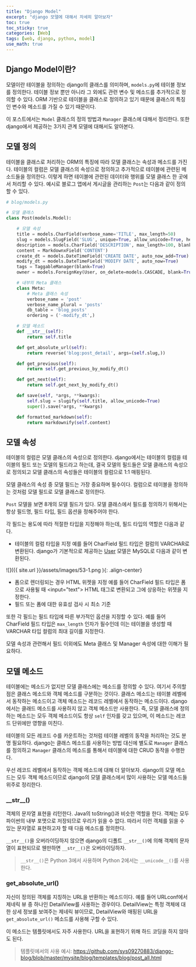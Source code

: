 ```yaml
---
title: "Django Model"
excerpt: "django 모델에 대해서 자세히 알아보자"
toc: true
toc_sticky: true
categories: [Web]
tags: [web, django, python, model]
use_math: true
---
```


## Django Model이란?
모델이란 테이블을 정의하는 django의 클래스를 의미하며, `models.py`에 테이블 정보를 정의한다. 테이블 정보 뿐만 아니라 그 외에도 관련 변수 및 메소드를 추가적으로 정의할 수 있다. ORM 기반으로 테이블을 클래스로 정의하고 있기 때문에 클래스의 특징인 변수와 메소드를 가질 수 있기 때문이다.  

이 포스트에서는 `Model` 클래스의 정의 방법과 `Manager` 클래스에 대해서 정리한다. 또한 django에서 제공하는 3가지 관계 모델에 대해서도 알아본다.

## 모델 정의
테이블을 클래스로 처리하는 ORM의 특징에 따라 모델 클래스는 속성과 메소드를 가진다. 테이블의 컬럼은 모델 클래스의 속성으로 정의하고 추가적으로 테이블에 관련된 메소드들을 정의한다. 이렇게 하면 테이블에 관련된 데이터와 행위를 모델 클래스 한 곳에서 처리할 수 있다. 예시로 블로그 앱에서 게시글을 관리하는 `Post`는 다음과 같이 정의할 수 있다. 

```py
# blog/models.py

# 모델 클래스
class Post(models.Model):

    # 모델 속성
    title = models.CharField(verbose_name='TITLE', max_length=50)
    slug = models.SlugField('SLUG', unique=True, allow_unicode=True, help_text='One word for title alias.')
    description = models.CharField('DESCRIPTION', max_length=100, blank=True, help_text='Simple description text.')
    content = MarkdownxField('CONTENT')
    create_dt = models.DateTimeField('CREATE DATE', auto_now_add=True)
    modify_dt = models.DateTimeField('MODIFY DATE', auto_now=True)
    tags = TaggableManager(blank=True)
    owner = models.ForeignKey(User, on_delete=models.CASCADE, blank=True, null=True)

    # 내부의 Meta 클래스
    class Meta:
        # Meta 클래스 속성
        verbose_name = 'post'
        verbose_name_plural = 'posts'
        db_table = 'blog_posts'
        ordering = ('-modify_dt',)

    # 모델 메소드
    def __str__(self):
        return self.title

    def get_absolute_url(self):
        return reverse('blog:post_detail', args=(self.slug,))

    def get_previous(self):
        return self.get_previous_by_modify_dt()

    def get_next(self):
        return self.get_next_by_modify_dt()

    def save(self, *args, **kwargs):
        self.slug = slugify(self.title, allow_unicode=True)
        super().save(*args, **kwargs)

    def formatted_markdown(self):
        return markdownify(self.content)
```

## 모델 속성
테이블의 컬럼은 모델 클래스의 속성으로 정의한다. django에서는 테이블의 컬럼을 테이블의 필드 또는 모델의 필드라고 하는데, 결국 모델의 필드들은 모델 클래스의 속성으로 정의되고 모델 클래스의 속성들은 테이블의 컬럼으로 1:1 매핑된다.  

모델 클래스의 속성 중 모델 필드는 가장 중요하며 필수이다. 컬럼으로 테이블을 정의하는 것처럼 모델 필드로 모델 클래스로 정의한다.  

`Post` 모델을 보면 8개의 모델 필드가 있다. 모델 클래스에서 필드를 정의하기 위해서는 항상 필드명, 필드 타입, 필드 옵션을 정해주어야 한다.  

각 필드는 용도에 따라 적절한 타입을 지정해야 하는데, 필드 타입의 역할은 다음과 같다.
- 테이블의 컬럼 타입을 지정
    예를 들어 CharField 필드 타입은 컬럼의 VARCHAR로 변환된다. django가 기본적으로 제공하는 [User](https://docs.djangoproject.com/en/3.0/ref/contrib/auth/) 모델은 MySQL로 다음과 같이 변환된다.  

![]({{ site.url }}/assets/images/53-1.png ){: .align-center}

- 폼으로 렌더링되는 경우 HTML 위젯을 지정
    예를 들어 CharField 필드 타입은 폼으로 사용될 때 \<input="text"\> HTML 태그로 변환되고 그에 상응하는 위젯을 지정한다.
- 필드 또는 폼에 대한 유효성 검사 시 최소 기준

또한 각 필드는 필드 타입에 따른 부가적인 옵션을 지정할 수 있다. 예를 들어 CharField 필드 타입은 `max_length` 인자가 필수인데 이는 테이블을 생성할 때 VARCHAR 타입 컬럼의 최대 길이를 지정한다. 

모델 속성과 관련해서 필드 이외에도 Meta 클래스 및 Manager 속성에 대한 이해가 필요하다.


## 모델 메소드
테이블에는 메소드가 없지만 모델 클래스에는 메소드를 정의할 수 있다. 여기서 주의할 점은 클래스 메소드와 객체 메소드를 구분하는 것이다. 클래스 메소드는 테이블 레벨에서 동작하는 메소드이고 객체 메소드는 레코드 레벨에서 동작하는 메소드이다. django에서는 클래드 메소드를 사용하지 않고 객체 메소드만 사용한다. 즉, 모델 클래스에 정의하는 메소드는 모두 객체 메소드이도 항상 `self` 인자를 갖고 있으며, 이 메소드는 레코드 단위에만 영향을 미친다.  

테이블의 모든 레코드 수를 카운트하는 것처럼 테이블 레벨의 동작을 처리하는 것도 분명 필요하다. django는 클래스 메소드를 사용하는 방법 대신에 별도로 `Manager` 클래스를 정의하고 `Manager` 클래스의 메소드를 통해서 테이블에 대한 CRUD 동작을 수행한다. 

우선 레코드 레벨에서 동작하는 객체 메소드에 대해 더 알아보자. django의 모델 메소드는 모두 객체 메소드이므로 django의 모델 클래스에서 많이 사용하는 모델 메소드들 위주로 정리한다.  

### \_\_str\_\_()
객체의 문자열 표현을 리턴한다. Java의 toString()과 비슷한 역할을 한다. 객체는 모두 파이썬의 내부 포맷으로 저장되므로 우리가 읽을 수 없다. 따라서 이런 객체를 읽을 수 있는 문자열로 표현하고자 할 때 다음 메소드를 정의한다.  

`__str__()`을 오버라이딩하지 않으면 django의 디폴트 `__str__()`에 의해 객체의 문자열이 표현되므로 웬만하면 `__str__()`은 오버라이딩하자.

> `__str__()`은 Python 3에서 사용하며 Python 2에서는 `__unicode__()`를 사용한다.

### get_absolute_url()
자신이 정의된 객체를 지칭하는 URL을 반환하는 메소드이다. 예를 들어 URLconf에서 제네릭 뷰 중 하나인 DetailView를 사용하는 경우이다. DetailView는 특정 객체에 대한 상세 정보를 보여주는 제네릭 뷰이므로, DetailView와 매핑된 URL을 `get_absolute_url()` 메소드를 사용해 구할 수 있다.  

이 메소드는 템플릿에서도 자주 사용한다. URL을 표현하기 위해 하드 코딩을 하지 않아도 된다.  
> 템플릿에서의 사용 예시: <https://github.com/sys09270883/django-blog/blob/master/mysite/blog/templates/blog/post_all.html>

<br>